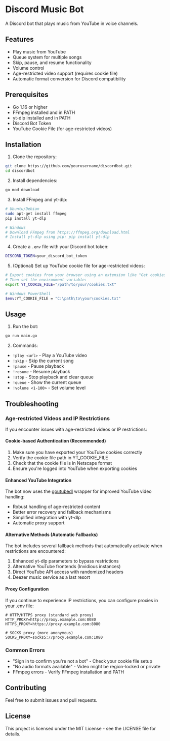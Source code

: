 # Discord Music Bot

A Discord bot that plays music from YouTube in voice channels.

## Features

- Play music from YouTube
- Queue system for multiple songs
- Skip, pause, and resume functionality
- Volume control
- Age-restricted video support (requires cookie file)
- Automatic format conversion for Discord compatibility

## Prerequisites

- Go 1.16 or higher
- FFmpeg installed and in PATH
- yt-dlp installed and in PATH
- Discord Bot Token
- YouTube Cookie File (for age-restricted videos)

## Installation

1. Clone the repository:
```bash
git clone https://github.com/yourusername/discordbot.git
cd discordbot
```

2. Install dependencies:
```bash
go mod download
```

3. Install FFmpeg and yt-dlp:
```bash
# Ubuntu/Debian
sudo apt-get install ffmpeg
pip install yt-dlp

# Windows
# Download FFmpeg from https://ffmpeg.org/download.html
# Install yt-dlp using pip: pip install yt-dlp
```

4. Create a `.env` file with your Discord bot token:
```bash
DISCORD_TOKEN=your_discord_bot_token
```

5. (Optional) Set up YouTube cookie file for age-restricted videos:
```bash
# Export cookies from your browser using an extension like "Get cookies.txt"
# Then set the environment variable:
export YT_COOKIE_FILE="/path/to/your/cookies.txt"

# Windows PowerShell
$env:YT_COOKIE_FILE = "C:\path\to\your\cookies.txt"
```

## Usage

1. Run the bot:
```bash
go run main.go
```

2. Commands:
- `!play <url>` - Play a YouTube video
- `!skip` - Skip the current song
- `!pause` - Pause playback
- `!resume` - Resume playback
- `!stop` - Stop playback and clear queue
- `!queue` - Show the current queue
- `!volume <1-100>` - Set volume level

## Troubleshooting
### Age-restricted Videos and IP Restrictions
If you encounter issues with age-restricted videos or IP restrictions:

#### Cookie-based Authentication (Recommended)
1. Make sure you have exported your YouTube cookies correctly
2. Verify the cookie file path in YT_COOKIE_FILE
3. Check that the cookie file is in Netscape format
4. Ensure you're logged into YouTube when exporting cookies

#### Enhanced YouTube Integration
The bot now uses the [goutubedl](https://github.com/wader/goutubedl) wrapper for improved YouTube video handling:
- Robust handling of age-restricted content
- Better error recovery and fallback mechanisms
- Simplified integration with yt-dlp
- Automatic proxy support

#### Alternative Methods (Automatic Fallbacks)
The bot includes several fallback methods that automatically activate when restrictions are encountered:
1. Enhanced yt-dlp parameters to bypass restrictions
2. Alternative YouTube frontends (Invidious instances)
3. Direct YouTube API access with randomized headers
4. Deezer music service as a last resort

#### Proxy Configuration
If you continue to experience IP restrictions, you can configure proxies in your .env file:
```
# HTTP/HTTPS proxy (standard web proxy)
HTTP_PROXY=http://proxy.example.com:8080
HTTPS_PROXY=https://proxy.example.com:8080

# SOCKS proxy (more anonymous)
SOCKS_PROXY=socks5://proxy.example.com:1080
```

### Common Errors
- "Sign in to confirm you're not a bot" - Check your cookie file setup
- "No audio formats available" - Video might be region-locked or private
- FFmpeg errors - Verify FFmpeg installation and PATH

## Contributing

Feel free to submit issues and pull requests.

## License

This project is licensed under the MIT License - see the LICENSE file for details.